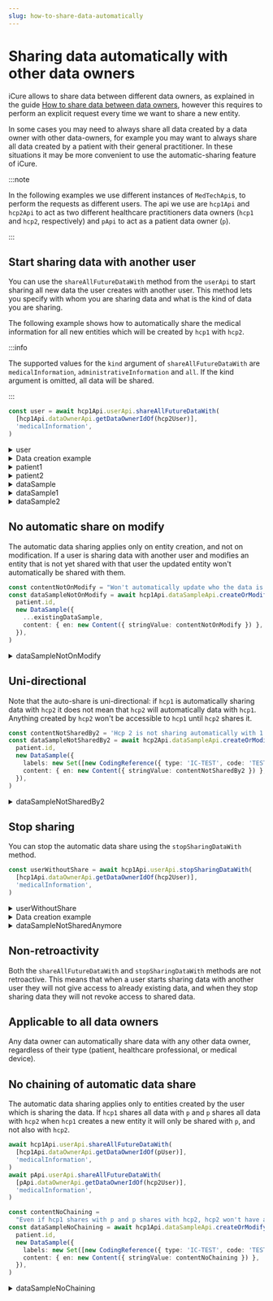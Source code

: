 ```yaml
---
slug: how-to-share-data-automatically
---
```


# Sharing data automatically with other data owners

iCure allows to share data between different data owners, as explained in the guide 
[How to share data between data owners](/sdks/how-to/how-to-share-data), however this requires to perform an explicit request every time
we want to share a new entity. 

In some cases you may need to always share all data created by a data owner with other data-owners, for example you may
want to always share all data created by a patient with their general practitioner. 
In these situations it may be more convenient to use the automatic-sharing feature of iCure. 

:::note

In the following examples we use different instances of `MedTechApi`s, to perform the requests as different users.
The api we use are `hcp1Api` and `hcp2Api` to act as two different healthcare practitioners data owners (`hcp1` and
`hcp2`, respectively) and `pApi` to act as a patient data owner (`p`).

:::

## Start sharing data with another user

You can use the `shareAllFutureDataWith` method from the `userApi` to start sharing all new data the user creates with
another user. This method lets you specify with whom you are sharing data and what is the kind of data you are sharing.

The following example shows how to automatically share the medical information for all new entities which will be created by `hcp1` with `hcp2`.

:::info

The supported values for the `kind` argument of `shareAllFutureDataWith` are `medicalInformation`, `administrativeInformation` and `all`.
If the kind argument is omitted, all data will be shared.

:::

<!-- file://code-samples/how-to/auto-share/index.mts snippet:auto share-->
```typescript
const user = await hcp1Api.userApi.shareAllFutureDataWith(
  [hcp1Api.dataOwnerApi.getDataOwnerIdOf(hcp2User)],
  'medicalInformation',
)
```
<!-- output://code-samples/how-to/auto-share/user.txt -->
<details>
<summary>user</summary>

```json
{
  "id": "f7ec463c-44b4-414e-9e7f-f2cc0967cc01",
  "rev": "81-e9e7772c07a6ca1a86a4ff6895407527",
  "created": 1679919731079,
  "name": "Master HCP",
  "login": "master@b16baa.icure",
  "groupId": "ic-e2etest-medtech-docs",
  "healthcarePartyId": "b16baab3-b6a3-42a0-b4b5-8dc8e00cc806",
  "email": "master@b16baa.icure",
  "properties": {},
  "roles": {},
  "sharingDataWith": {
    "medicalInformation": {}
  },
  "authenticationTokens": {}
}
```
</details>

<details>
    <summary>Data creation example</summary>

<!-- file://code-samples/how-to/auto-share/index.mts snippet:sample creation-->
```typescript
const note = 'Winter is coming'
const patient = await hcp1Api.patientApi.createOrModifyPatient(
  new Patient({ firstName: 'John', lastName: 'Snow', note }),
)
const patient1 = await hcp1Api.patientApi.getPatient(patient.id)
const patient2 = await hcp2Api.patientApi.getPatient(patient.id)
// hcp2 can already access patient
const contentString = 'Hello world'
const dataSample = await hcp1Api.dataSampleApi.createOrModifyDataSampleFor(
  patient.id,
  new DataSample({
    labels: new Set([new CodingReference({ type: 'IC-TEST', code: 'TEST' })]),
    content: { en: new Content({ stringValue: contentString }) },
  }),
)
const dataSample1 = await hcp1Api.dataSampleApi.getDataSample(dataSample.id)
const dataSample2 = await hcp2Api.dataSampleApi.getDataSample(dataSample.id)
// hcp2 can already access dataSample
```
</details>

<!-- output://code-samples/how-to/auto-share/patient1.txt -->
<details>
<summary>patient1</summary>

```json
{
  "id": "c4246b6b-6c0d-4ade-a391-f0c5a8cf8094",
  "languages": [],
  "active": true,
  "parameters": {},
  "rev": "1-05d54271f19e029cfef560472777e0c5",
  "created": 1679991654678,
  "modified": 1679991654678,
  "author": "f7ec463c-44b4-414e-9e7f-f2cc0967cc01",
  "responsible": "b16baab3-b6a3-42a0-b4b5-8dc8e00cc806",
  "firstName": "John",
  "lastName": "Snow",
  "note": "Winter is coming",
  "identifiers": [],
  "labels": {},
  "codes": {},
  "names": [
    {
      "firstNames": [
        "John"
      ],
      "prefix": [],
      "suffix": [],
      "lastName": "Snow",
      "text": "Snow John",
      "use": "official"
    }
  ],
  "addresses": [],
  "gender": "unknown",
  "birthSex": "unknown",
  "mergedIds": {},
  "deactivationReason": "none",
  "personalStatus": "unknown",
  "partnerships": [],
  "patientHealthCareParties": [],
  "patientProfessions": [],
  "properties": {},
  "systemMetaData": {
    "hcPartyKeys": {},
    "privateKeyShamirPartitions": {},
    "aesExchangeKeys": {},
    "transferKeys": {},
    "encryptedSelf": "20NihERrvgEf/jPK/a1M7j8vq3MWrg11jt6Pt8IjooaO2rZR53cDXpwvWVzQplAV",
    "secretForeignKeys": [],
    "cryptedForeignKeys": {},
    "delegations": {
      "b16baab3-b6a3-42a0-b4b5-8dc8e00cc806": {},
      "396f6d45-1d92-4bca-888c-086d8415aef9": {}
    },
    "encryptionKeys": {
      "b16baab3-b6a3-42a0-b4b5-8dc8e00cc806": {},
      "396f6d45-1d92-4bca-888c-086d8415aef9": {}
    }
  }
}
```
</details>

<!-- output://code-samples/how-to/auto-share/patient2.txt -->
<details>
<summary>patient2</summary>

```json
{
  "id": "c4246b6b-6c0d-4ade-a391-f0c5a8cf8094",
  "languages": [],
  "active": true,
  "parameters": {},
  "rev": "1-05d54271f19e029cfef560472777e0c5",
  "created": 1679991654678,
  "modified": 1679991654678,
  "author": "f7ec463c-44b4-414e-9e7f-f2cc0967cc01",
  "responsible": "b16baab3-b6a3-42a0-b4b5-8dc8e00cc806",
  "firstName": "John",
  "lastName": "Snow",
  "note": "Winter is coming",
  "identifiers": [],
  "labels": {},
  "codes": {},
  "names": [
    {
      "firstNames": [
        "John"
      ],
      "prefix": [],
      "suffix": [],
      "lastName": "Snow",
      "text": "Snow John",
      "use": "official"
    }
  ],
  "addresses": [],
  "gender": "unknown",
  "birthSex": "unknown",
  "mergedIds": {},
  "deactivationReason": "none",
  "personalStatus": "unknown",
  "partnerships": [],
  "patientHealthCareParties": [],
  "patientProfessions": [],
  "properties": {},
  "systemMetaData": {
    "hcPartyKeys": {},
    "privateKeyShamirPartitions": {},
    "aesExchangeKeys": {},
    "transferKeys": {},
    "encryptedSelf": "20NihERrvgEf/jPK/a1M7j8vq3MWrg11jt6Pt8IjooaO2rZR53cDXpwvWVzQplAV",
    "secretForeignKeys": [],
    "cryptedForeignKeys": {},
    "delegations": {
      "b16baab3-b6a3-42a0-b4b5-8dc8e00cc806": {},
      "396f6d45-1d92-4bca-888c-086d8415aef9": {}
    },
    "encryptionKeys": {
      "b16baab3-b6a3-42a0-b4b5-8dc8e00cc806": {},
      "396f6d45-1d92-4bca-888c-086d8415aef9": {}
    }
  }
}
```
</details>

<!-- output://code-samples/how-to/auto-share/dataSample.txt -->
<details>
<summary>dataSample</summary>

```json
{
  "id": "9b9e6b0b-c3e1-4f6a-8bc3-c136ea6ea1b5",
  "qualifiedLinks": {},
  "batchId": "1ca80dfa-de87-49c4-8516-e3503e54dd18",
  "index": 0,
  "valueDate": 20230328102055,
  "openingDate": 20230328102055,
  "created": 1679991655534,
  "modified": 1679991655534,
  "author": "f7ec463c-44b4-414e-9e7f-f2cc0967cc01",
  "responsible": "b16baab3-b6a3-42a0-b4b5-8dc8e00cc806",
  "identifiers": [],
  "healthcareElementIds": {},
  "canvasesIds": {},
  "content": {
    "en": {
      "stringValue": "Hello world",
      "compoundValue": [],
      "ratio": [],
      "range": []
    }
  },
  "codes": {},
  "labels": {},
  "systemMetaData": {
    "secretForeignKeys": [
      "da26fe66-4739-460b-982c-b2a5c3e264db"
    ],
    "cryptedForeignKeys": {
      "b16baab3-b6a3-42a0-b4b5-8dc8e00cc806": {},
      "396f6d45-1d92-4bca-888c-086d8415aef9": {}
    },
    "delegations": {
      "b16baab3-b6a3-42a0-b4b5-8dc8e00cc806": {},
      "396f6d45-1d92-4bca-888c-086d8415aef9": {}
    },
    "encryptionKeys": {
      "b16baab3-b6a3-42a0-b4b5-8dc8e00cc806": {},
      "396f6d45-1d92-4bca-888c-086d8415aef9": {}
    }
  }
}
```
</details>

<!-- output://code-samples/how-to/auto-share/dataSample1.txt -->
<details>
<summary>dataSample1</summary>

```json
{
  "id": "9b9e6b0b-c3e1-4f6a-8bc3-c136ea6ea1b5",
  "qualifiedLinks": {},
  "batchId": "1ca80dfa-de87-49c4-8516-e3503e54dd18",
  "index": 0,
  "valueDate": 20230328102055,
  "openingDate": 20230328102055,
  "created": 1679991655534,
  "modified": 1679991655534,
  "author": "f7ec463c-44b4-414e-9e7f-f2cc0967cc01",
  "responsible": "b16baab3-b6a3-42a0-b4b5-8dc8e00cc806",
  "identifiers": [],
  "healthcareElementIds": {},
  "canvasesIds": {},
  "content": {
    "en": {
      "stringValue": "Hello world",
      "compoundValue": [],
      "ratio": [],
      "range": []
    }
  },
  "codes": {},
  "labels": {},
  "systemMetaData": {
    "secretForeignKeys": [
      "da26fe66-4739-460b-982c-b2a5c3e264db"
    ],
    "cryptedForeignKeys": {
      "b16baab3-b6a3-42a0-b4b5-8dc8e00cc806": {},
      "396f6d45-1d92-4bca-888c-086d8415aef9": {}
    },
    "delegations": {
      "b16baab3-b6a3-42a0-b4b5-8dc8e00cc806": {},
      "396f6d45-1d92-4bca-888c-086d8415aef9": {}
    },
    "encryptionKeys": {
      "b16baab3-b6a3-42a0-b4b5-8dc8e00cc806": {},
      "396f6d45-1d92-4bca-888c-086d8415aef9": {}
    }
  }
}
```
</details>

<!-- output://code-samples/how-to/auto-share/dataSample2.txt -->
<details>
<summary>dataSample2</summary>

```json
{
  "id": "9b9e6b0b-c3e1-4f6a-8bc3-c136ea6ea1b5",
  "qualifiedLinks": {},
  "batchId": "1ca80dfa-de87-49c4-8516-e3503e54dd18",
  "index": 0,
  "valueDate": 20230328102055,
  "openingDate": 20230328102055,
  "created": 1679991655534,
  "modified": 1679991655534,
  "author": "f7ec463c-44b4-414e-9e7f-f2cc0967cc01",
  "responsible": "b16baab3-b6a3-42a0-b4b5-8dc8e00cc806",
  "identifiers": [],
  "healthcareElementIds": {},
  "canvasesIds": {},
  "content": {
    "en": {
      "stringValue": "Hello world",
      "compoundValue": [],
      "ratio": [],
      "range": []
    }
  },
  "codes": {},
  "labels": {},
  "systemMetaData": {
    "secretForeignKeys": [
      "da26fe66-4739-460b-982c-b2a5c3e264db"
    ],
    "cryptedForeignKeys": {
      "b16baab3-b6a3-42a0-b4b5-8dc8e00cc806": {},
      "396f6d45-1d92-4bca-888c-086d8415aef9": {}
    },
    "delegations": {
      "b16baab3-b6a3-42a0-b4b5-8dc8e00cc806": {},
      "396f6d45-1d92-4bca-888c-086d8415aef9": {}
    },
    "encryptionKeys": {
      "b16baab3-b6a3-42a0-b4b5-8dc8e00cc806": {},
      "396f6d45-1d92-4bca-888c-086d8415aef9": {}
    }
  }
}
```
</details>

## No automatic share on modify

The automatic data sharing applies only on entity creation, and not on modification. If a user is sharing data with 
another user and modifies an entity that is not yet shared with that user the updated entity won't automatically be 
shared with them.

<!-- file://code-samples/how-to/auto-share/index.mts snippet:not on modify-->
```typescript
const contentNotOnModify = "Won't automatically update who the data is shared with on modify"
const dataSampleNotOnModify = await hcp1Api.dataSampleApi.createOrModifyDataSampleFor(
  patient.id,
  new DataSample({
    ...existingDataSample,
    content: { en: new Content({ stringValue: contentNotOnModify }) },
  }),
)
```

<!-- output://code-samples/how-to/auto-share/dataSampleNotOnModify.txt -->
<details>
<summary>dataSampleNotOnModify</summary>

```json
{
  "id": "b59cbb02-f23d-4cf2-8e60-723059bc36ef",
  "qualifiedLinks": {},
  "batchId": "4fef1f36-9d1e-4638-9b63-5effed5e9c2e",
  "index": 0,
  "valueDate": 20230328102056,
  "openingDate": 20230328102056,
  "created": 1679991656489,
  "modified": 1679991656489,
  "author": "f7ec463c-44b4-414e-9e7f-f2cc0967cc01",
  "responsible": "b16baab3-b6a3-42a0-b4b5-8dc8e00cc806",
  "identifiers": [],
  "healthcareElementIds": {},
  "canvasesIds": {},
  "content": {
    "en": {
      "stringValue": "Won't automatically update who the data is shared with on modify",
      "compoundValue": [],
      "ratio": [],
      "range": []
    }
  },
  "codes": {},
  "labels": {},
  "systemMetaData": {
    "secretForeignKeys": [
      "da26fe66-4739-460b-982c-b2a5c3e264db"
    ],
    "cryptedForeignKeys": {
      "b16baab3-b6a3-42a0-b4b5-8dc8e00cc806": {}
    },
    "delegations": {
      "b16baab3-b6a3-42a0-b4b5-8dc8e00cc806": {}
    },
    "encryptionKeys": {
      "b16baab3-b6a3-42a0-b4b5-8dc8e00cc806": {}
    }
  }
}
```
</details>


## Uni-directional

Note that the auto-share is uni-directional: if `hcp1` is automatically sharing data with `hcp2` it does not mean that
`hcp2` will automatically data with `hcp1`. Anything created by `hcp2` won't be accessible to `hcp1` until `hcp2` shares
it.

<!-- file://code-samples/how-to/auto-share/index.mts snippet:one directional-->
```typescript
const contentNotSharedBy2 = 'Hcp 2 is not sharing automatically with 1'
const dataSampleNotSharedBy2 = await hcp2Api.dataSampleApi.createOrModifyDataSampleFor(
  patient.id,
  new DataSample({
    labels: new Set([new CodingReference({ type: 'IC-TEST', code: 'TEST' })]),
    content: { en: new Content({ stringValue: contentNotSharedBy2 }) },
  }),
)
```

<!-- output://code-samples/how-to/auto-share/dataSampleNotSharedBy2.txt -->
<details>
<summary>dataSampleNotSharedBy2</summary>

```json
{
  "id": "c07fa5d3-c994-451f-8258-0cbfb97dc9fe",
  "qualifiedLinks": {},
  "batchId": "3616645f-1d58-4747-ba29-336de1801b2a",
  "index": 0,
  "valueDate": 20230328102057,
  "openingDate": 20230328102057,
  "created": 1679991657810,
  "modified": 1679991657810,
  "author": "84cb80e5-95fb-46ce-ad08-d5a6c211a9ff",
  "responsible": "396f6d45-1d92-4bca-888c-086d8415aef9",
  "identifiers": [],
  "healthcareElementIds": {},
  "canvasesIds": {},
  "content": {
    "en": {
      "stringValue": "Hcp 2 is not sharing automatically with 1",
      "compoundValue": [],
      "ratio": [],
      "range": []
    }
  },
  "codes": {},
  "labels": {},
  "systemMetaData": {
    "secretForeignKeys": [
      "da26fe66-4739-460b-982c-b2a5c3e264db"
    ],
    "cryptedForeignKeys": {
      "396f6d45-1d92-4bca-888c-086d8415aef9": {}
    },
    "delegations": {
      "396f6d45-1d92-4bca-888c-086d8415aef9": {}
    },
    "encryptionKeys": {
      "396f6d45-1d92-4bca-888c-086d8415aef9": {}
    }
  }
}
```
</details>

## Stop sharing

You can stop the automatic data share using the `stopSharingDataWith` method.

<!-- file://code-samples/how-to/auto-share/index.mts snippet:stop auto share-->
```typescript
const userWithoutShare = await hcp1Api.userApi.stopSharingDataWith(
  [hcp1Api.dataOwnerApi.getDataOwnerIdOf(hcp2User)],
  'medicalInformation',
)
```

<!-- output://code-samples/how-to/auto-share/userWithoutShare.txt -->
<details>
<summary>userWithoutShare</summary>

```json
{
  "id": "f7ec463c-44b4-414e-9e7f-f2cc0967cc01",
  "rev": "84-8d9871263765d31298e2398a98a2745c",
  "created": 1679919731079,
  "name": "Master HCP",
  "login": "master@b16baa.icure",
  "groupId": "ic-e2etest-medtech-docs",
  "healthcarePartyId": "b16baab3-b6a3-42a0-b4b5-8dc8e00cc806",
  "email": "master@b16baa.icure",
  "properties": {},
  "roles": {},
  "sharingDataWith": {
    "medicalInformation": {}
  },
  "authenticationTokens": {}
}
```
</details>

<details>
    <summary>Data creation example</summary>

<!-- file://code-samples/how-to/auto-share/index.mts snippet:sample no share-->
```typescript
const contentNotSharedAnymore = 'Hcp 1 stopped sharing data automatically with 2'
const dataSampleNotSharedAnymore = await hcp1Api.dataSampleApi.createOrModifyDataSampleFor(
  patient.id,
  new DataSample({
    labels: new Set([new CodingReference({ type: 'IC-TEST', code: 'TEST' })]),
    content: { en: new Content({ stringValue: contentNotSharedAnymore }) },
  }),
)
```
</details>

<!-- output://code-samples/how-to/auto-share/dataSampleNotSharedAnymore.txt -->
<details>
<summary>dataSampleNotSharedAnymore</summary>

```json
{
  "id": "e515407f-4804-4a2f-9e01-ef15882fb621",
  "qualifiedLinks": {},
  "batchId": "908b2e22-623b-4191-9970-7ae3d3ecb7d3",
  "index": 0,
  "valueDate": 20230328102058,
  "openingDate": 20230328102058,
  "created": 1679991658607,
  "modified": 1679991658607,
  "author": "f7ec463c-44b4-414e-9e7f-f2cc0967cc01",
  "responsible": "b16baab3-b6a3-42a0-b4b5-8dc8e00cc806",
  "identifiers": [],
  "healthcareElementIds": {},
  "canvasesIds": {},
  "content": {
    "en": {
      "stringValue": "Hcp 1 stopped sharing data automatically with 2",
      "compoundValue": [],
      "ratio": [],
      "range": []
    }
  },
  "codes": {},
  "labels": {},
  "systemMetaData": {
    "secretForeignKeys": [
      "da26fe66-4739-460b-982c-b2a5c3e264db"
    ],
    "cryptedForeignKeys": {
      "b16baab3-b6a3-42a0-b4b5-8dc8e00cc806": {}
    },
    "delegations": {
      "b16baab3-b6a3-42a0-b4b5-8dc8e00cc806": {}
    },
    "encryptionKeys": {
      "b16baab3-b6a3-42a0-b4b5-8dc8e00cc806": {}
    }
  }
}
```
</details>

## Non-retroactivity

Both the `shareAllFutureDataWith` and `stopSharingDataWith` methods are not retroactive. This means that when a user
starts sharing data with another user they will not give access to already existing data, and when they stop sharing 
data they will not revoke access to shared data.

## Applicable to all data owners

Any data owner can automatically share data with any other data owner, regardless of their type (patient, healthcare 
professional, or medical device).

## No chaining of automatic data share

The automatic data sharing applies only to entities created by the user which is sharing the data. If `hcp1` shares all 
data with `p` and `p` shares all data with `hcp2` when `hcp1` creates a new entity it will only be shared with `p`, and
not also with `hcp2`.

<!-- file://code-samples/how-to/auto-share/index.mts snippet:share chain-->
```typescript
await hcp1Api.userApi.shareAllFutureDataWith(
  [hcp1Api.dataOwnerApi.getDataOwnerIdOf(pUser)],
  'medicalInformation',
)
await pApi.userApi.shareAllFutureDataWith(
  [pApi.dataOwnerApi.getDataOwnerIdOf(hcp2User)],
  'medicalInformation',
)

const contentNoChaining =
  "Even if hcp1 shares with p and p shares with hcp2, hcp2 won't have automatic access to the data"
const dataSampleNoChaining = await hcp1Api.dataSampleApi.createOrModifyDataSampleFor(
  patient.id,
  new DataSample({
    labels: new Set([new CodingReference({ type: 'IC-TEST', code: 'TEST' })]),
    content: { en: new Content({ stringValue: contentNoChaining }) },
  }),
)
```

<!-- output://code-samples/how-to/auto-share/dataSampleNoChaining.txt -->
<details>
<summary>dataSampleNoChaining</summary>

```json
{
  "id": "d80a4ccf-2471-4b54-974a-450474b208e9",
  "qualifiedLinks": {},
  "batchId": "99d42a05-b081-41fb-a640-8ef213bdd42a",
  "index": 0,
  "valueDate": 20230328102059,
  "openingDate": 20230328102059,
  "created": 1679991659339,
  "modified": 1679991659339,
  "author": "f7ec463c-44b4-414e-9e7f-f2cc0967cc01",
  "responsible": "b16baab3-b6a3-42a0-b4b5-8dc8e00cc806",
  "identifiers": [],
  "healthcareElementIds": {},
  "canvasesIds": {},
  "content": {
    "en": {
      "stringValue": "Even if hcp1 shares with p and p shares with hcp2, hcp2 won't have automatic access to the data",
      "compoundValue": [],
      "ratio": [],
      "range": []
    }
  },
  "codes": {},
  "labels": {},
  "systemMetaData": {
    "secretForeignKeys": [
      "da26fe66-4739-460b-982c-b2a5c3e264db"
    ],
    "cryptedForeignKeys": {
      "b16baab3-b6a3-42a0-b4b5-8dc8e00cc806": {},
      "3238dd4f-be09-4375-bb5b-0bf9d737ac94": {}
    },
    "delegations": {
      "b16baab3-b6a3-42a0-b4b5-8dc8e00cc806": {},
      "3238dd4f-be09-4375-bb5b-0bf9d737ac94": {}
    },
    "encryptionKeys": {
      "b16baab3-b6a3-42a0-b4b5-8dc8e00cc806": {},
      "3238dd4f-be09-4375-bb5b-0bf9d737ac94": {}
    }
  }
}
```
</details>

